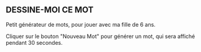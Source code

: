 ## DESSINE-MOI CE MOT

Petit générateur de mots, pour jouer avec ma fille de 6 ans.

Cliquer sur le bouton "Nouveau Mot" pour générer un mot, qui sera affiché pendant 30 secondes.